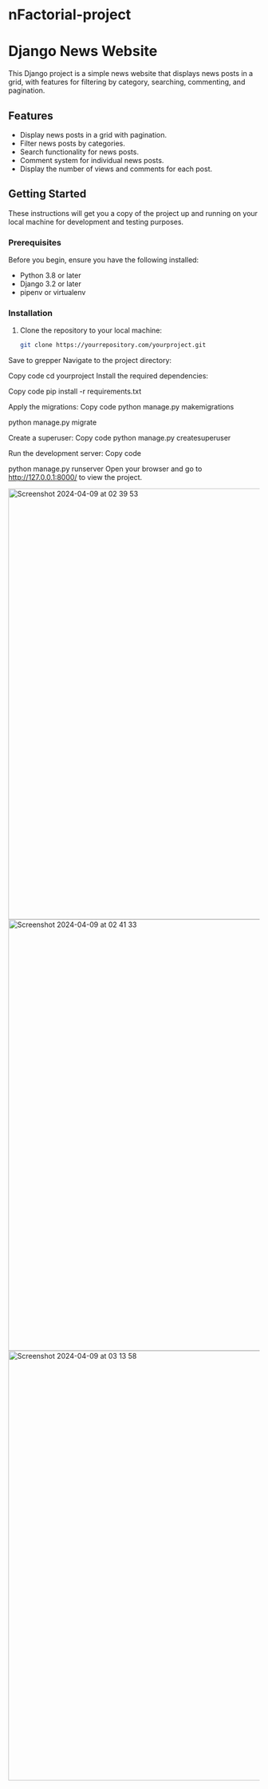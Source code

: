 # nFactorial-project
# Django News Website

This Django project is a simple news website that displays news posts in a grid, with features for filtering by category, searching, commenting, and pagination.

## Features

- Display news posts in a grid with pagination.
- Filter news posts by categories.
- Search functionality for news posts.
- Comment system for individual news posts.
- Display the number of views and comments for each post.

## Getting Started

These instructions will get you a copy of the project up and running on your local machine for development and testing purposes.

### Prerequisites

Before you begin, ensure you have the following installed:
- Python 3.8 or later
- Django 3.2 or later
- pipenv or virtualenv

### Installation

1. Clone the repository to your local machine:
   ```sh
   git clone https://yourrepository.com/yourproject.git
Save to grepper
Navigate to the project directory:

Copy code
cd yourproject
Install the required dependencies:

Copy code
pip install -r requirements.txt


Apply the migrations: 
Copy code
python manage.py makemigrations    

python manage.py migrate     

Create a superuser: 
Copy code
python manage.py createsuperuser   

Run the development server:
Copy code

python manage.py runserver
Open your browser and go to http://127.0.0.1:8000/ to view the project.

<img width="862" alt="Screenshot 2024-04-09 at 02 39 53" src="https://github.com/Asylkhan689/nFactorial-project/assets/119470359/59f9b775-9473-4075-92e3-f89a174948b0">


<img width="863" alt="Screenshot 2024-04-09 at 02 41 33" src="https://github.com/Asylkhan689/nFactorial-project/assets/119470359/4b60b5e3-a7ad-4181-b94a-a5b4db4ee381">

<img width="860" alt="Screenshot 2024-04-09 at 03 13 58" src="https://github.com/Asylkhan689/nFactorial-project/assets/119470359/290a05ae-3b44-4128-86e8-0a9b99f00821">

